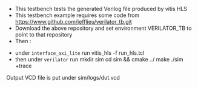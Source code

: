 
- This testbench tests the generated Verilog file produced by vitis HLS
- This testbench example requires some code from https://www.github.com/jefflieu/verilator_tb.git
- Download the above repository and set environment VERILATOR_TB to point to that repository
- Then : 

+ under `interface_axi_lite` run 
    vitis_hls -f run_hls.tcl
+ then under `verilator` run 
    mkdir sim
    cd sim && cmake ../
    make
    ./sim +trace

Output VCD file is put under sim/logs/dut.vcd